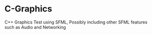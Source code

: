 # C-Graphics
C++ Graphics Test using SFML, Possibly including other SFML features such as Audio and Networking
